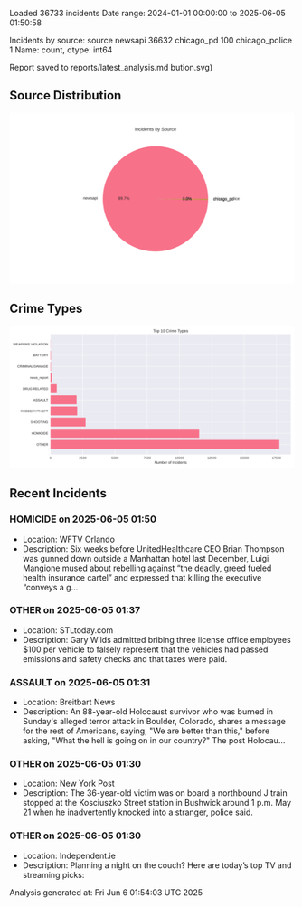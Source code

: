 
Loaded 36733 incidents
Date range: 2024-01-01 00:00:00 to 2025-06-05 01:50:58

Incidents by source:
source
newsapi           36632
chicago_pd          100
chicago_police        1
Name: count, dtype: int64

Report saved to reports/latest_analysis.md
bution.svg)

## Source Distribution
![Source Distribution](images/source_distribution.svg)

## Crime Types
![Crime Types](images/crime_types.svg)

## Recent Incidents

### HOMICIDE on 2025-06-05 01:50
- Location: WFTV Orlando
- Description: Six weeks before UnitedHealthcare CEO Brian Thompson was gunned down outside a Manhattan hotel last December, Luigi Mangione mused about rebelling against “the deadly, greed fueled health insurance cartel” and expressed that killing the executive “conveys a g…


### OTHER on 2025-06-05 01:37
- Location: STLtoday.com
- Description: Gary Wilds admitted bribing three license office employees $100 per vehicle to falsely represent that the vehicles had passed emissions and safety checks and that taxes were paid.


### ASSAULT on 2025-06-05 01:31
- Location: Breitbart News
- Description: An 88-year-old Holocaust survivor who was burned in Sunday's alleged terror attack in Boulder, Colorado, shares a message for the rest of Americans, saying, "We are better than this," before asking, "What the hell is going on in our country?"
The post Holocau…


### OTHER on 2025-06-05 01:30
- Location: New York Post
- Description: The 36-year-old victim was on board a northbound J train stopped at the Kosciuszko Street station in Bushwick around 1 p.m. May 21 when he inadvertently knocked into a stranger, police said.


### OTHER on 2025-06-05 01:30
- Location: Independent.ie
- Description: Planning a night on the couch? Here are today’s top TV and streaming picks:

Analysis generated at: Fri Jun  6 01:54:03 UTC 2025
